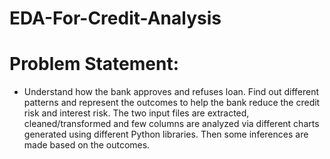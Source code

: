# EDA-For-Credit-Analysis

# Problem Statement: 

- Understand how the bank approves and refuses loan. Find out different patterns and represent the outcomes to help the bank reduce the credit risk and interest risk.  The two input files are extracted, cleaned/transformed and few columns are analyzed via different charts generated using different Python libraries. Then some inferences are made based on the outcomes.
